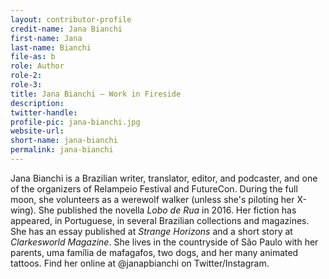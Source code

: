 ```yaml
---
layout: contributor-profile
credit-name: Jana Bianchi
first-name: Jana
last-name: Bianchi
file-as: b
role: Author
role-2:
role-3:
title: Jana Bianchi — Work in Fireside
description:
twitter-handle:
profile-pic: jana-bianchi.jpg
website-url:
short-name: jana-bianchi
permalink: jana-bianchi
---
```

Jana Bianchi is a Brazilian writer, translator, editor, and podcaster, and one of the organizers of Relampeio Festival and FutureCon. During the full moon, she volunteers as a werewolf walker (unless she's piloting her X-wing). She published the novella _Lobo de Rua_ in 2016. Her fiction has appeared, in Portuguese, in several Brazilian collections and magazines. She has an essay published at _Strange Horizons_ and a short story at _Clarkesworld Magazine_. She lives in the countryside of São Paulo with her parents, uma família de mafagafos, two dogs, and her many animated tattoos. Find her online at @janapbianchi on Twitter/Instagram.

